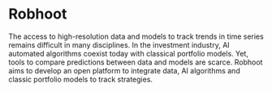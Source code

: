 # Robhoot
The access to high-resolution data and models to track trends in time series remains difficult in many disciplines. 
In the investment industry, AI automated algorithms coexist today with classical portfolio models. Yet, tools to compare predictions
between data and models are scarce. Robhoot aims to develop an open platform to integrate data, AI algorithms and classic portfolio models to track strategies.
